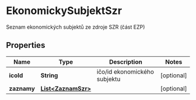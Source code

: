 

# EkonomickySubjektSzr

Seznam ekonomických subjektů ze zdroje SZR (část EZP) 

## Properties

| Name | Type | Description | Notes |
|------------ | ------------- | ------------- | -------------|
|**icoId** | **String** | ičo/id ekonomického subjektu  |  [optional] |
|**zaznamy** | [**List&lt;ZaznamSzr&gt;**](ZaznamSzr.md) |  |  [optional] |




